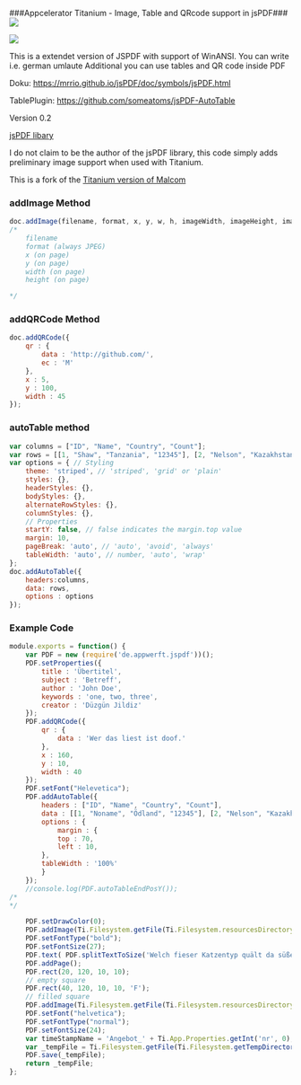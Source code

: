 ###Appcelerator Titanium - Image, Table and QRcode support in jsPDF### ![](https://camo.githubusercontent.com/aab7a80c6cb487e82736414b2d9be1e969a3672e/687474703a2f2f676974742e696f2f62616467652e706e67)


![](http://i.imgur.com/ctaRBc1.png)

This is a extendet version of JSPDF with support of WinANSI. You can write i.e. german umlaute
Additional you can use tables and QR code inside PDF


Doku:
https://mrrio.github.io/jsPDF/doc/symbols/jsPDF.html

TablePlugin:
https://github.com/someatoms/jsPDF-AutoTable


Version 0.2

[jsPDF libary](http://parall.ax/products/jspdf)

I do not claim to be the author of the jsPDF library, this code simply adds preliminary image support when used with Titanium.

This is a fork of the [Titanium version of Malcom](https://github.com/Core-13/jsPDF-image-support)


### addImage Method ###

```javascript
doc.addImage(filename, format, x, y, w, h, imageWidth, imageHeight, imageSize);
/*
    filename
    format (always JPEG)
    x (on page)
    y (on page)
    width (on page)
    height (on page)

*/

```

### addQRCode Method ###
```javascript
doc.addQRCode({
    qr : {
        data : 'http://github.com/',
        ec : 'M'
    },
    x : 5,
    y : 100,
    width : 45
});

```

### autoTable method
```javascript
var columns = ["ID", "Name", "Country", "Count"];
var rows = [[1, "Shaw", "Tanzania", "12345"], [2, "Nelson", "Kazakhstan", "345567"], [3, "Garcia", "Madagascar", "8365734"]];
var options = { // Styling
    theme: 'striped', // 'striped', 'grid' or 'plain'
    styles: {},
    headerStyles: {},
    bodyStyles: {},
    alternateRowStyles: {},
    columnStyles: {},
    // Properties
    startY: false, // false indicates the margin.top value
    margin: 10,
    pageBreak: 'auto', // 'auto', 'avoid', 'always'
    tableWidth: 'auto', // number, 'auto', 'wrap'
};
doc.addAutoTable({
    headers:columns,
    data: rows,
    options : options
});

```


### Example Code ###

```javascript
module.exports = function() {
    var PDF = new (require('de.appwerft.jspdf'))();
    PDF.setProperties({
        title : 'Übertitel',
        subject : 'Betreff',
        author : 'John Doe',
        keywords : 'one, two, three',
        creator : 'Düzgün Jildiz'
    });
    PDF.addQRCode({
        qr : {
            data : 'Wer das liest ist doof.'
        },
        x : 160,
        y : 10,
        width : 40
    });
    PDF.setFont("Helevetica");
    PDF.addAutoTable({
        headers : ["ID", "Name", "Country", "Count"],
        data : [[1, "Noname", "Ödland", "12345"], [2, "Nelson", "Kazakhstan", "345567"], [3, "Garcia", "Madagascar", "8365734"]],
        options : {
            margin : {
            top : 70,
            left : 10,
        },
        tableWidth : '100%'
        }
    });
    //console.log(PDF.autoTableEndPosY());
/*
*/

    PDF.setDrawColor(0);
    PDF.addImage(Ti.Filesystem.getFile(Ti.Filesystem.resourcesDirectory,  'assets/image1.jpg').nativePath, 'JPEG', 100	, 180, 128, 72);
  	PDF.setFontType("bold");
    PDF.setFontSize(27);
    PDF.text( PDF.splitTextToSize('Welch fieser Katzentyp quält da süße Vögel bloß zum Jux?', 110),10, 190);
    PDF.addPage();
    PDF.rect(20, 120, 10, 10);
    // empty square
    PDF.rect(40, 120, 10, 10, 'F');
    // filled square
    PDF.addImage(Ti.Filesystem.getFile(Ti.Filesystem.resourcesDirectory, 'assets/image2.jpg').nativePath, 'JPEG', 70, 10, 100, 120);
    PDF.setFont("helvetica");
    PDF.setFontType("normal");
    PDF.setFontSize(24);
    var timeStampName = 'Angebot_' + Ti.App.Properties.getInt('nr', 0);
    var _tempFile = Ti.Filesystem.getFile(Ti.Filesystem.getTempDirectory(), timeStampName + '.pdf');
    PDF.save(_tempFile);
    return _tempFile;
};


```
